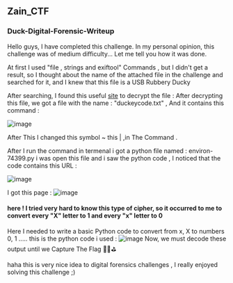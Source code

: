 ## Zain_CTF
### Duck-Digital-Forensic-Writeup

Hello guys, I have completed this challenge. In my personal opinion, this challenge was of medium difficulty... Let me tell you how it was done.

At first I used "file , strings and exiftool" Commands ,  but I didn't get a result, so I thought about the name of the attached file in the challenge and searched for it, and I knew that this file is a USB Rubbery Ducky

After searching, I found this useful <a href="https://www.ducktoolkit.com/decode">site</a> to decrypt the file :
After decrypting this file, we got a file with the name : "duckeycode.txt" , And it contains this command :

![image](https://user-images.githubusercontent.com/95540609/159368522-2be901da-4e23-4b64-be2e-2704f38944a9.png)

After This I changed this symbol ~ this |  ,in The Command .

After I run the command in termenal i got a python file named : environ-74399.py
i was open this file and i saw the python code , I noticed that the code contains this URL : 

![image](https://user-images.githubusercontent.com/95540609/159370516-357765ea-4195-4c7c-a642-7c6c3f1dde59.png)

I got this page :
![image](https://user-images.githubusercontent.com/95540609/159372015-4c0c1d0f-ed8e-4955-a99b-f537940afb11.png)

#### here ! I tried very hard to know this type of cipher, so it occurred to me to convert every "X" letter to 1 and every "x" letter to 0
Here I needed to write a basic Python code to convert from x, X to numbers 0, 1 ..... this is the python code i used :
![image](https://user-images.githubusercontent.com/95540609/159373766-3e4af279-8083-40bf-9555-7f8414d81254.png)
Now, we must decode these output  until we Capture The Flag 💪🏼⛳️

haha this is very nice idea to digital forensics challenges , I really enjoyed solving this challenge ;) 


